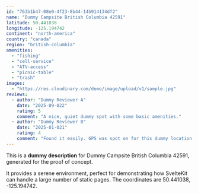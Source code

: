 ```yaml
---
id: "763b1b47-08e0-4f23-8b44-14b914134df2"
name: "Dummy Campsite British Columbia 42591"
latitude: 50.441038
longitude: -125.194742
continent: "north-america"
country: "canada"
region: "british-columbia"
amenities:
  - "fishing"
  - "cell-service"
  - "ATV-access"
  - "picnic-table"
  - "trash"
images:
  - "https://res.cloudinary.com/demo/image/upload/v1/sample.jpg"
reviews:
  - author: "Dummy Reviewer A"
    date: "2025-09-022"
    rating: 5
    comment: "A nice, quiet dummy spot with some basic amenities."
  - author: "Dummy Reviewer B"
    date: "2025-01-021"
    rating: 4
    comment: "Found it easily. GPS was spot on for this dummy location."
---
```


This is a **dummy description** for Dummy Campsite British Columbia 42591, generated for the proof of concept.

It provides a serene environment, perfect for demonstrating how SvelteKit can handle a large number of static pages. The coordinates are 50.441038, -125.194742.
